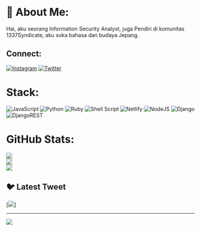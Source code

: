 # 💫 About Me:
Hai, aku seorang Information Security Analyst, juga Pendiri di komunitas 1337Syndicate, aku suka bahasa dan budaya Jepang.


## Connect:
[![Instagram](https://img.shields.io/badge/Instagram-%23E4405F.svg?logo=Instagram&logoColor=white)](https://instagram.com/xyyylaufyyy1337) [![Twitter](https://img.shields.io/badge/Twitter-%231DA1F2.svg?logo=Twitter&logoColor=white)](https://twitter.com/xyyylaufyyy1337) 

# Stack:
![JavaScript](https://img.shields.io/badge/javascript-%23323330.svg?style=for-the-badge&logo=javascript&logoColor=%23F7DF1E) ![Python](https://img.shields.io/badge/python-3670A0?style=for-the-badge&logo=python&logoColor=ffdd54) ![Ruby](https://img.shields.io/badge/ruby-%23CC342D.svg?style=for-the-badge&logo=ruby&logoColor=white) ![Shell Script](https://img.shields.io/badge/shell_script-%23121011.svg?style=for-the-badge&logo=gnu-bash&logoColor=white) ![Netlify](https://img.shields.io/badge/netlify-%23000000.svg?style=for-the-badge&logo=netlify&logoColor=#00C7B7) ![NodeJS](https://img.shields.io/badge/node.js-6DA55F?style=for-the-badge&logo=node.js&logoColor=white) ![Django](https://img.shields.io/badge/django-%23092E20.svg?style=for-the-badge&logo=django&logoColor=white) ![DjangoREST](https://img.shields.io/badge/DJANGO-REST-ff1709?style=for-the-badge&logo=django&logoColor=white&color=ff1709&labelColor=gray)
# GitHub Stats:
![](https://github-readme-stats.vercel.app/api?username=xyyylaufyyy1337&theme=dark&hide_border=false&include_all_commits=false&count_private=false)<br/>
![](https://github-readme-streak-stats.herokuapp.com/?user=xyyylaufyyy1337&theme=dark&hide_border=false)<br/>
![](https://github-readme-stats.vercel.app/api/top-langs/?username=xyyylaufyyy1337&theme=dark&hide_border=false&include_all_commits=false&count_private=false&layout=compact)

## 🐦 Latest Tweet
[![](https://gtce.itsvg.in/api?username=xyyylaufyyy1337)]

---
[![](https://visitcount.itsvg.in/api?id=xyyylaufyyy1337&icon=0&color=0)](https://visitcount.itsvg.in)
